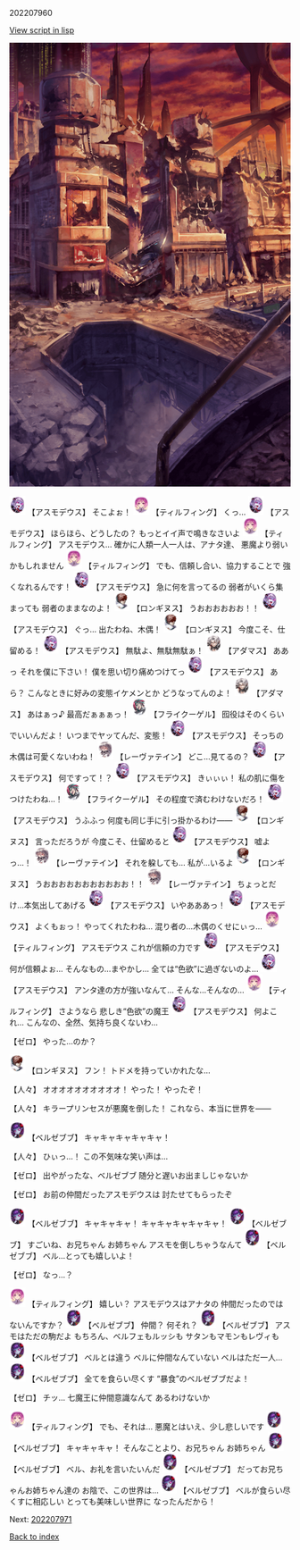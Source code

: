 202207960

[View script in lisp](../scripts/202207960.txt)

![ground_surface_break.png](../images/backgrounds/ground_surface_break.png)

<img src="../images/units/960021.png" alt="960021.png" height="34"/>
【アスモデウス】
そこよぉ！

<img src="../images/units/101415.png" alt="101415.png" height="34"/>
【ティルフィング】
くっ…

<img src="../images/units/960021.png" alt="960021.png" height="34"/>
【アスモデウス】
ほらほら、どうしたの？
もっとイイ声で鳴きなさいよ

<img src="../images/units/101415.png" alt="101415.png" height="34"/>
【ティルフィング】
アスモデウス…
確かに人類一人一人は、アナタ達、
悪魔より弱いかもしれません

<img src="../images/units/101415.png" alt="101415.png" height="34"/>
【ティルフィング】
でも、信頼し合い、協力することで
強くなれるんです！

<img src="../images/units/960021.png" alt="960021.png" height="34"/>
【アスモデウス】
急に何を言ってるの
弱者がいくら集まっても
弱者のままなのよ！

<img src="../images/units/1300111.png" alt="1300111.png" height="34"/>
【ロンギヌス】
うおおおおおお！！

<img src="../images/units/960021.png" alt="960021.png" height="34"/>
【アスモデウス】
ぐっ…
出たわね、木偶！

<img src="../images/units/1300111.png" alt="1300111.png" height="34"/>
【ロンギヌス】
今度こそ、仕留める！

<img src="../images/units/960021.png" alt="960021.png" height="34"/>
【アスモデウス】
無駄よ、無駄無駄ぁ！

<img src="../images/units/1101221.png" alt="1101221.png" height="34"/>
【アダマス】
ああっ
それを僕に下さい！
僕を思い切り痛めつけてっ

<img src="../images/units/960021.png" alt="960021.png" height="34"/>
【アスモデウス】
あら？
こんなときに好みの変態イケメンとか
どうなってんのよ！

<img src="../images/units/1101221.png" alt="1101221.png" height="34"/>
【アダマス】
あはぁっ♪
最高だぁぁぁっ！

<img src="../images/units/1500211.png" alt="1500211.png" height="34"/>
【フライクーゲル】
囮役はそのくらいでいいんだよ！
いつまでヤッてんだ、変態！

<img src="../images/units/960021.png" alt="960021.png" height="34"/>
【アスモデウス】
そっちの木偶は可愛くないわね！

<img src="../images/units/100221.png" alt="100221.png" height="34"/>
【レーヴァテイン】
どこ…見てるの？

<img src="../images/units/960021.png" alt="960021.png" height="34"/>
【アスモデウス】
何ですって！？

<img src="../images/units/960021.png" alt="960021.png" height="34"/>
【アスモデウス】
きぃぃぃ！
私の肌に傷をつけたわね…！

<img src="../images/units/1500211.png" alt="1500211.png" height="34"/>
【フライクーゲル】
その程度で済むわけないだろ！

<img src="../images/units/960021.png" alt="960021.png" height="34"/>
【アスモデウス】
うふふっ
何度も同じ手に引っ掛かるわけ――

<img src="../images/units/1300111.png" alt="1300111.png" height="34"/>
【ロンギヌス】
言っただろうが
今度こそ、仕留めると

<img src="../images/units/960021.png" alt="960021.png" height="34"/>
【アスモデウス】
嘘よっ…！

<img src="../images/units/100221.png" alt="100221.png" height="34"/>
【レーヴァテイン】
それを躱しても…
私が…いるよ

<img src="../images/units/1300111.png" alt="1300111.png" height="34"/>
【ロンギヌス】
うおおおおおおおおおおお！！

<img src="../images/units/100221.png" alt="100221.png" height="34"/>
【レーヴァテイン】
ちょっとだけ…本気出してあげる

<img src="../images/units/960021.png" alt="960021.png" height="34"/>
【アスモデウス】
いやあああっ！

<img src="../images/units/960021.png" alt="960021.png" height="34"/>
【アスモデウス】
よくもぉっ！
やってくれたわね…
混り者の…木偶のくせにぃっ…

<img src="../images/units/101415.png" alt="101415.png" height="34"/>
【ティルフィング】
アスモデウス
これが信頼の力です

<img src="../images/units/960021.png" alt="960021.png" height="34"/>
【アスモデウス】
何が信頼よぉ…
そんなもの…まやかし…
全ては“色欲”に過ぎないのよ…

<img src="../images/units/960021.png" alt="960021.png" height="34"/>
【アスモデウス】
アンタ達の方が強いなんて…
そんな…そんなの…

<img src="../images/units/101415.png" alt="101415.png" height="34"/>
【ティルフィング】
さようなら
悲しき“色欲”の魔王

<img src="../images/units/960021.png" alt="960021.png" height="34"/>
【アスモデウス】
何よこれ…
こんなの、全然、気持ち良くないわ…

【ゼロ】
やった…のか？

<img src="../images/units/1300111.png" alt="1300111.png" height="34"/>
【ロンギヌス】
フン！
トドメを持っていかれたな…

【人々】
オオオオオオオオオオ！
やった！
やったぞ！

【人々】
キラープリンセスが悪魔を倒した！
これなら、本当に世界を――

<img src="../images/units/960022.png" alt="960022.png" height="34"/>
【ベルゼブブ】
キャキャキャキャキャ！

【人々】
ひぃっ…！
この不気味な笑い声は…

【ゼロ】
出やがったな、ベルゼブブ
随分と遅いお出ましじゃないか

【ゼロ】
お前の仲間だったアスモデウスは
討たせてもらったぞ

<img src="../images/units/960022.png" alt="960022.png" height="34"/>
【ベルゼブブ】
キャキャキャ！
キャキャキャキャキャ！

<img src="../images/units/960022.png" alt="960022.png" height="34"/>
【ベルゼブブ】
すごいね、お兄ちゃん
お姉ちゃん
アスモを倒しちゃうなんて

<img src="../images/units/960022.png" alt="960022.png" height="34"/>
【ベルゼブブ】
ベル…とっても嬉しいよ！

【ゼロ】
なっ…？

<img src="../images/units/101415.png" alt="101415.png" height="34"/>
【ティルフィング】
嬉しい？
アスモデウスはアナタの
仲間だったのではないんですか？

<img src="../images/units/960022.png" alt="960022.png" height="34"/>
【ベルゼブブ】
仲間？
何それ？

<img src="../images/units/960022.png" alt="960022.png" height="34"/>
【ベルゼブブ】
アスモはただの駒だよ
もちろん、ベルフェもルッシも
サタンもマモンもレヴィも

<img src="../images/units/960022.png" alt="960022.png" height="34"/>
【ベルゼブブ】
ベルとは違う
ベルに仲間なんていない
ベルはただ一人…

<img src="../images/units/960022.png" alt="960022.png" height="34"/>
【ベルゼブブ】
全てを食らい尽くす
“暴食”のベルゼブブだよ！

【ゼロ】
チッ…
七魔王に仲間意識なんて
あるわけないか

<img src="../images/units/101415.png" alt="101415.png" height="34"/>
【ティルフィング】
でも、それは…
悪魔とはいえ、少し悲しいです

<img src="../images/units/960022.png" alt="960022.png" height="34"/>
【ベルゼブブ】
キャキャキャ！
そんなことより、お兄ちゃん
お姉ちゃん

<img src="../images/units/960022.png" alt="960022.png" height="34"/>
【ベルゼブブ】
ベル、お礼を言いたいんだ

<img src="../images/units/960022.png" alt="960022.png" height="34"/>
【ベルゼブブ】
だってお兄ちゃんお姉ちゃん達の
お陰で、この世界は…

<img src="../images/units/960022.png" alt="960022.png" height="34"/>
【ベルゼブブ】
ベルが食らい尽くすに相応しい
とっても美味しい世界に
なったんだから！


Next: [202207971](202207971.md)

[Back to index](index.md)
